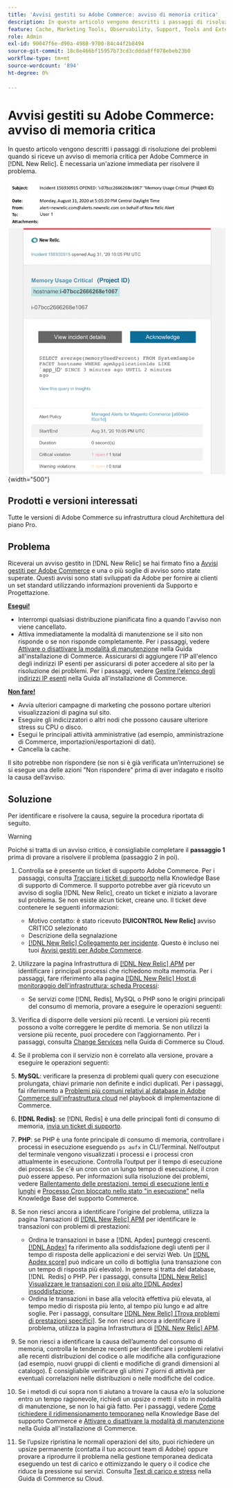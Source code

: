```yaml
---
title: 'Avvisi gestiti su Adobe Commerce: avviso di memoria critica'
description: In questo articolo vengono descritti i passaggi di risoluzione dei problemi quando si riceve un avviso di memoria critica per Adobe Commerce in [!DNL New Relic]. È necessaria un'azione immediata per risolvere il problema.
feature: Cache, Marketing Tools, Observability, Support, Tools and External Services
role: Admin
exl-id: 90047f6e-d90a-4980-9700-84c44f2b8494
source-git-commit: 18c8e466bf15957b73cd3cddda8ff078ebeb23b0
workflow-type: tm+mt
source-wordcount: '894'
ht-degree: 0%

---
```


# Avvisi gestiti su Adobe Commerce: avviso di memoria critica

In questo articolo vengono descritti i passaggi di risoluzione dei problemi quando si riceve un avviso di memoria critica per Adobe Commerce in [!DNL New Relic]. È necessaria un&#39;azione immediata per risolvere il problema.

![avviso disco critico](../../assets/managed-alerts/memory-critical-magento-managed.png){width="500"}

## Prodotti e versioni interessati

Tutte le versioni di Adobe Commerce su infrastruttura cloud Architettura del piano Pro.

## Problema

Riceverai un avviso gestito in [!DNL New Relic] se hai firmato fino a [Avvisi gestiti per Adobe Commerce](managed-alerts-for-magento-commerce.md) e una o più soglie di avviso sono state superate. Questi avvisi sono stati sviluppati da Adobe per fornire ai clienti un set standard utilizzando informazioni provenienti da Supporto e Progettazione.

<u> **Esegui!** </u>

* Interrompi qualsiasi distribuzione pianificata fino a quando l&#39;avviso non viene cancellato.
* Attiva immediatamente la modalità di manutenzione se il sito non risponde o se non risponde completamente. Per i passaggi, vedere [Attivare o disattivare la modalità di manutenzione](https://experienceleague.adobe.com/it/docs/commerce-operations/installation-guide/tutorials/maintenance-mode) nella Guida all&#39;installazione di Commerce. Assicurarsi di aggiungere l&#39;IP all&#39;elenco degli indirizzi IP esenti per assicurarsi di poter accedere al sito per la risoluzione dei problemi. Per i passaggi, vedere [Gestire l&#39;elenco degli indirizzi IP esenti](https://experienceleague.adobe.com/it/docs/commerce-operations/installation-guide/tutorials/maintenance-mode#maintain-the-list-of-exempt-ip-addresses) nella Guida all&#39;installazione di Commerce.

<u>**Non fare!**</u>

* Avvia ulteriori campagne di marketing che possono portare ulteriori visualizzazioni di pagina sul sito.
* Eseguire gli indicizzatori o altri nodi che possono causare ulteriore stress su CPU o disco.
* Esegui le principali attività amministrative (ad esempio, amministrazione di Commerce, importazioni/esportazioni di dati).
* Cancella la cache.

Il sito potrebbe non rispondere (se non si è già verificata un’interruzione) se si esegue una delle azioni &quot;Non rispondere&quot; prima di aver indagato e risolto la causa dell’avviso.

## Soluzione

Per identificare e risolvere la causa, seguire la procedura riportata di seguito.

>[!WARNING]
>
>Poiché si tratta di un avviso critico, è consigliabile completare il **passaggio 1** prima di provare a risolvere il problema (passaggio 2 in poi).

1. Controlla se è presente un ticket di supporto Adobe Commerce. Per i passaggi, consulta [Tracciare i ticket di supporto](https://experienceleague.adobe.com/it/docs/commerce-knowledge-base/kb/help-center-guide/magento-help-center-user-guide#track-support-case) nella Knowledge Base di supporto di Commerce. Il supporto potrebbe aver già ricevuto un avviso di soglia [!DNL New Relic], creato un ticket e iniziato a lavorare sul problema. Se non esiste alcun ticket, creane uno. Il ticket deve contenere le seguenti informazioni:
   * Motivo contatto: è stato ricevuto **[!UICONTROL New Relic]** avviso CRITICO selezionato
   * Descrizione della segnalazione
   * [[!DNL New Relic] Collegamento per incidente](https://docs.newrelic.com/docs/alerts-applied-intelligence/new-relic-alerts/alert-incidents/view-violation-event-details-incidents). Questo è incluso nei tuoi [Avvisi gestiti per Adobe Commerce](managed-alerts-for-magento-commerce.md).

1. Utilizzare la pagina Infrastruttura di [[!DNL New Relic] APM](https://docs.newrelic.com/docs/infrastructure/infrastructure-ui-pages/infra-hosts-ui-page/) per identificare i principali processi che richiedono molta memoria. Per i passaggi, fare riferimento alla pagina [[!DNL New Relic] Host di monitoraggio dell&#39;infrastruttura: scheda Processi](https://docs.newrelic.com/docs/infrastructure/infrastructure-ui-pages/infra-hosts-ui-page/#processes):
   * Se servizi come [!DNL Redis], MySQL o PHP sono le origini principali del consumo di memoria, provare a eseguire le operazioni seguenti:
1. Verifica di disporre delle versioni più recenti. Le versioni più recenti possono a volte correggere le perdite di memoria. Se non utilizzi la versione più recente, puoi procedere con l’aggiornamento. Per i passaggi, consulta [Change Services](https://experienceleague.adobe.com/docs/commerce-cloud-service/user-guide/configure/service/services-yaml.html?lang=it) nella Guida di Commerce su Cloud.
1. Se il problema con il servizio non è correlato alla versione, provare a eseguire le operazioni seguenti:
1. **MySQL**: verificare la presenza di problemi quali query con esecuzione prolungata, chiavi primarie non definite e indici duplicati. Per i passaggi, fai riferimento a [Problemi più comuni relativi al database in Adobe Commerce sull&#39;infrastruttura cloud](https://experienceleague.adobe.com/docs/commerce-operations/implementation-playbook/best-practices/maintenance/resolve-database-performance-issues.html?lang=it) nel playbook di implementazione di Commerce.
1. **[!DNL Redis]**: se [!DNL Redis] è una delle principali fonti di consumo di memoria, [invia un ticket di supporto](https://experienceleague.adobe.com/it/docs/commerce-knowledge-base/kb/help-center-guide/magento-help-center-user-guide#support-case).
1. **PHP**: se PHP è una fonte principale di consumo di memoria, controllare i processi in esecuzione eseguendo `ps aufx` in CLI/Terminal. Nell’output del terminale vengono visualizzati i processi e i processi cron attualmente in esecuzione. Controlla l’output per il tempo di esecuzione dei processi. Se c&#39;è un cron con un lungo tempo di esecuzione, il cron può essere appeso. Per informazioni sulla risoluzione dei problemi, vedere [Rallentamento delle prestazioni, tempi di esecuzione lenti e lunghi](https://experienceleague.adobe.com/it/docs/commerce-knowledge-base/kb/troubleshooting/miscellaneous/slow-performance-slow-and-long-running-crons) e [Processo Cron bloccato nello stato &quot;in esecuzione&quot;](https://experienceleague.adobe.com/it/docs/commerce-knowledge-base/kb/troubleshooting/miscellaneous/cron-job-is-stuck-in-running-status) nella Knowledge Base del supporto Commerce.
1. Se non riesci ancora a identificare l&#39;origine del problema, utilizza la pagina Transazioni di [[!DNL New Relic] APM](https://docs.newrelic.com/docs/apm/applications-menu/monitoring/transactions-page-find-specific-performance-problems) per identificare le transazioni con problemi di prestazioni:
   * Ordina le transazioni in base a [!DNL Apdex] punteggi crescenti. [[!DNL Apdex]](https://docs.newrelic.com/docs/apm/new-relic-apm/apdex/apdex-measure-user-satisfaction) fa riferimento alla soddisfazione degli utenti per il tempo di risposta delle applicazioni e dei servizi Web. Un [[!DNL Apdex score]](managed-alerts-for-magento-commerce-apdex-warning-alert.md) può indicare un collo di bottiglia (una transazione con un tempo di risposta più elevato). In genere si tratta del database, [!DNL &#x200B; Redis] o PHP. Per i passaggi, consulta [[!DNL New Relic] Visualizzare le transazioni con il più alto [!DNL Apdex] insoddisfazione](https://docs.newrelic.com/docs/apm/new-relic-apm/apdex/view-your-apdex-score#apdex-dissat).
   * Ordina le transazioni in base alla velocità effettiva più elevata, al tempo medio di risposta più lento, al tempo più lungo e ad altre soglie. Per i passaggi, consultare [[!DNL New Relic] [Trova problemi di prestazioni specifici]](https://docs.newrelic.com/docs/apm/applications-menu/monitoring/transactions-page-find-specific-performance-problems). Se non riesci ancora a identificare il problema, utilizza la pagina Infrastruttura di [[!DNL New Relic] APM](https://docs.newrelic.com/docs/infrastructure/infrastructure-ui-pages/infra-hosts-ui-page/).
1. Se non riesci a identificare la causa dell’aumento del consumo di memoria, controlla le tendenze recenti per identificare i problemi relativi alle recenti distribuzioni del codice o alle modifiche alla configurazione (ad esempio, nuovi gruppi di clienti e modifiche di grandi dimensioni al catalogo). È consigliabile verificare gli ultimi 7 giorni di attività per eventuali correlazioni nelle distribuzioni o nelle modifiche del codice.
1. Se i metodi di cui sopra non ti aiutano a trovare la causa e/o la soluzione entro un tempo ragionevole, richiedi un upsize o metti il sito in modalità di manutenzione, se non lo hai già fatto. Per i passaggi, vedere [Come richiedere il ridimensionamento temporaneo](https://experienceleague.adobe.com/it/docs/commerce-knowledge-base/kb/how-to/how-to-request-temporary-magento-upsize) nella Knowledge Base del supporto Commerce e [Attivare o disattivare la modalità di manutenzione](https://experienceleague.adobe.com/it/docs/commerce-operations/installation-guide/tutorials/maintenance-mode) nella Guida all&#39;installazione di Commerce.
1. Se l’upsize ripristina le normali operazioni del sito, puoi richiedere un upsize permanente (contatta il tuo account team di Adobe) oppure provare a riprodurre il problema nella gestione temporanea dedicata eseguendo un test di carico e ottimizzando le query o il codice che riduce la pressione sui servizi. Consulta [Test di carico e stress](https://experienceleague.adobe.com/it/docs/commerce-cloud-service/user-guide/develop/test/staging-and-production#load-and-stress-testing) nella Guida di Commerce su Cloud.
